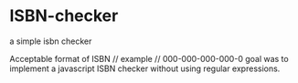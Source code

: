 # ISBN-checker
a simple isbn checker

Acceptable format of ISBN // example //
000-000-000-000-0
goal was to implement a javascript ISBN checker without using regular expressions. 
